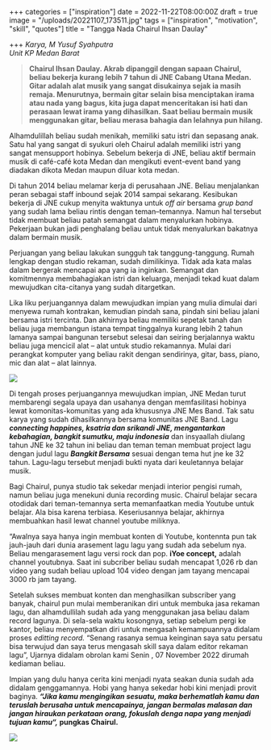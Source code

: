+++
categories = ["inspiration"]
date = 2022-11-22T08:00:00Z
draft = true
image = "/uploads/20221107_173511.jpg"
tags = ["inspiration", "motivation", "skill", "quotes"]
title = "Tangga Nada Chairul Ihsan Daulay"

+++
_Karya, M Yusuf Syahputra  
Unit KP Medan Barat_ 

> **Chairul Ihsan Daulay. Akrab dipanggil dengan sapaan Chairul, beliau bekerja kurang lebih 7 tahun di JNE Cabang Utana Medan. Gitar adalah alat musik yang sangat disukainya sejak ia masih remaja. Menurutnya, bermain gitar selain bisa menciptakan irama atau nada yang bagus, kita juga dapat menceritakan isi hati dan perasaan lewat irama yang dihasilkan. Saat beliau bermain musik menggunakan gitar, beliau merasa bahagia dan lelahnya pun hilang.**

Alhamdulillah beliau sudah menikah, memiliki satu istri dan sepasang anak. Satu hal yang sangat di syukuri oleh Chairul adalah memiliki istri yang sangat mensupport hobinya. Sebelum bekerja di JNE, beliau aktif bermain musik di café-café kota Medan dan mengikuti event-event band yang diadakan dikota Medan maupun diluar kota medan.

Di tahun 2014 beliau melamar kerja di perusahaan JNE. Beliau menjalankan peran sebagai staff inbound sejak 2014 sampai sekarang. Kesibukan bekerja di JNE cukup menyita waktunya untuk _off air_ bersama _grup band_ yang sudah lama beliau rintis dengan teman–temannya. Namun hal tersebut tidak membuat beliau patah semangat dalam menyalurkan hobinya. Pekerjaan bukan jadi penghalang beliau untuk tidak menyalurkan bakatnya dalam bermain musik.

Perjuangan yang beliau lakukan sungguh tak tanggung-tanggung. Rumah lengkap dengan studio rekaman, sudah dimilikinya. Tidak ada kata malas dalam bergerak mencapai apa yang ia inginkan. Semangat dan komitmennya membahagiakan istri dan keluarga, menjadi tekad kuat dalam mewujudkan cita-citanya yang sudah ditargetkan.

Lika liku perjuangannya dalam mewujudkan impian yang mulia dimulai dari menyewa rumah kontrakan, kemudian pindah sana, pindah sini beliau jalani bersama istri tercinta. Dan akhirnya beliau memiliki sepetak tanah dan beliau juga membangun istana tempat tinggalnya kurang lebih 2 tahun lamanya sampai bangunan tersebut selesai dan seiring berjalannya waktu beliau juga mencicil alat – alat untuk studio rekamannya. Mulai dari perangkat komputer yang beliau rakit dengan sendirinya, gitar, bass, piano, mic dan alat – alat lainnya.

![](/uploads/20221107_173528.jpg)

Di tengah proses perjuangannya mewujudkan impian, JNE Medan turut membarengi segala upaya dan usahanya dengan memfasilitasi hobinya lewat komonitas-komunitas yang ada khususnya JNE Mes Band. Tak satu karya yang sudah dihasilkannya bersama komunitas JNE Band. Lagu **_connecting happines, ksatria dan srikandi JNE, mengantarkan kebahagian, bangkit sumutku, maju indonesia_** dan insyaallah diulang tahun JNE ke 32 tahun ini beliau dan teman teman membuat project lagu dengan judul lagu **_Bangkit Bersama_** sesuai dengan tema hut jne ke 32 tahun. Lagu-lagu tersebut menjadi bukti nyata dari keuletannya belajar musik.

Bagi Chairul, punya studio tak sekedar menjadi interior pengisi rumah, namun beliau juga menekuni dunia recording music. Chairul belajar secara otodidak dari teman-temannya serta memanfaatkan media Youtube untuk belajar. Ala bisa karena terbiasa. Keseriusannya belajar, akhirnya membuahkan hasil lewat channel youtube miliknya.

“Awalnya saya hanya ingin membuat konten di Youtube, kontennta pun tak jauh-jauh dari dunia arasement lagu lagu yang sudah ada sebelum nya. Beliau mengarasement lagu versi rock dan pop. **iYoe concept,** adalah channel youtubnya. Saat ini subcriber beliau sudah mencapat 1,026 rb dan video yang sudah beliau upload 104 video dengan jam tayang mencapai 3000 rb jam tayang.

Setelah sukses membuat konten dan menghasilkan subscriber yang banyak, chairul pun mulai memberanikan diri untuk membuka jasa rekaman lagu, dan alhamdullilah sudah ada yang menggunakan jasa beliau dalam record lagunya. Di sela-sela waktu kosongnya, setiap sebelum pergi ke kantor, beliau menyempatkan diri untuk mengasah kemampuannya didalam proses _editting record._ “Senang rasanya semua keinginan saya satu persatu bisa terwujud dan saya terus mengasah skill saya dalam editor rekaman lagu”, Ujarnya didalam obrolan kami Senin , 07 November 2022 dirumah kediaman beliau.

Impian yang dulu hanya cerita kini menjadi nyata seakan dunia sudah ada didalam genggamannya. Hobi yang hanya sekedar hobi kini menjadi provit baginya. **_“Jika kamu mengingikan sesuatu, maka berhematlah kamu dan teruslah berusaha untuk mencapainya, jangan bermalas malasan dan jangan hiraukan perkataan orang, fokuslah denga napa yang menjadi tujuan kamu“,_ pungkas Chairul.**

![](/uploads/20221107_173723.jpg)